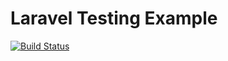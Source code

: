# Laravel Testing Example

[![Build Status](https://travis-ci.org/llstarscreamll/laravel_testign.svg?branch=master)](https://travis-ci.org/llstarscreamll/laravel_testign)